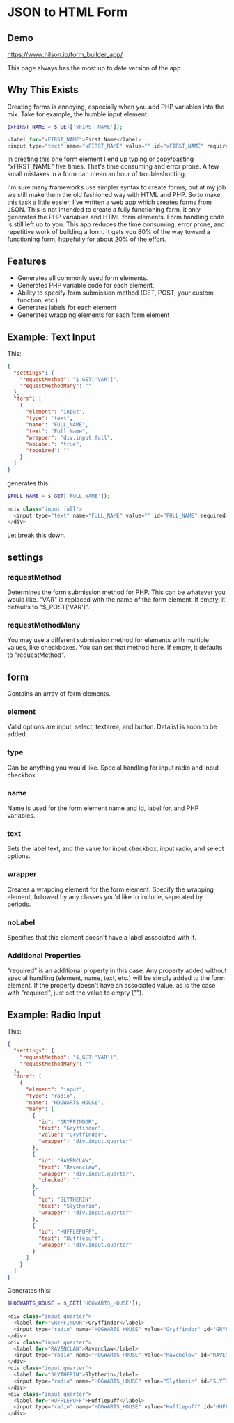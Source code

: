 # JSON to HTML Form

## Demo
https://www.hilson.io/form_builder_app/

This page always has the most up to date version of the app.

## Why This Exists

Creating forms is annoying, especially when you add PHP variables into the mix. Take for example, the humble input element:
```PHP
$xFIRST_NAME = $_GET['xFIRST_NAME']);

<label for="xFIRST_NAME">First Name</label>
<input type="text" name="xFIRST_NAME" value="" id="xFIRST_NAME" required> 
```
In creating this one form element I end up typing or copy/pasting "xFIRST_NAME" five times. That's time consuming and error prone. A few small mistakes in a form can mean an hour of troubleshooting. 

I'm sure many frameworks use simpler syntax to create forms, but at my job we still make them the old fashioned way with HTML and PHP. So to make this task a little easier, I've written a web app which creates forms from JSON. This is not intended to create a fully functioning form, it only generates the PHP variables and HTML form elements. Form handling code is still left up to you. This app reduces the time consuming, error prone, and repetitive work of building a form. It gets you 80% of the way toward a functioning form, hopefully for about 20% of the effort.

## Features

- Generates all commonly used form elements.
- Generates PHP variable code for each element.
- Ability to specify form submission method (GET, POST, your custom function, etc.)
- Generates labels for each element
- Generates wrapping elements for each form element

## Example: Text Input

This:
```JSON
{
  "settings": {
    "requestMethod": "$_GET['VAR']",
    "requestMethodMany": ""
  },  
  "form": [
    {
      "element": "input",
      "type": "text",
      "name": "FULL_NAME",
      "text": "Full Name",
      "wrapper": "div.input.full",
      "noLabel": "true",
      "required": ""
    }
  ]
}
```
generates this:
```PHP
$FULL_NAME = $_GET['FULL_NAME']);
 
<div class="input full">
  <input type="text" name="FULL_NAME" value="" id="FULL_NAME" required> 
</div> 
```
Let break this down. 

## settings

### requestMethod
Determines the form submission method for PHP. This can be whatever you would like. "VAR" is replaced with the name of the form element. If empty, it defaults to "$_POST['VAR']".

### requestMethodMany
You may use a different submission method for elements with multiple values, like checkboxes. You can set that method here. If empty, it defaults to "requestMethod".

## form
Contains an array of form elements.

### element
Valid options are input, select, textarea, and button. Datalist is soon to be added.

### type
Can be anything you would like. Special handling for input radio and input checkbox.

### name
Name is used for the form element name and id, label for, and PHP variables. 

### text
Sets the label text, and the value for input checkbox, input radio, and select options.

### wrapper
Creates a wrapping element for the form element. Specify the wrapping element, followed by any classes you'd like to include, seperated by periods.

### noLabel
Specifies that this element doesn't have a label associated with it.

### Additional Properties
"required" is an additional property in this case. Any property added without special handling (element, name, text, etc.) will be simply added to the form element. If the property doesn't have an associated value, as is the case with "required", just set the value to empty ("").

## Example: Radio Input
This:
```JSON
{
  "settings": {
    "requestMethod": "$_GET['VAR']",
    "requestMethodMany": ""
  },
  "form": [
    {
      "element": "input",
      "type": "radio",
      "name": "HOGWARTS_HOUSE",
      "many": [
        {
          "id": "GRYFFINDOR",
          "text": "Gryffindor",
          "value": "Gryffindor",
          "wrapper": "div.input.quarter"
        },
        {
          "id": "RAVENCLAW",
          "text": "Ravenclaw",
          "wrapper": "div.input.quarter",
          "checked": ""
        },
        {
          "id": "SLYTHERIN",
          "text": "Slytherin",
          "wrapper": "div.input.quarter"
        },
        {
          "id": "HUFFLEPUFF",
          "text": "Hufflepuff",
          "wrapper": "div.input.quarter"
        }
      ]
    }
  ]
}
```
Generates this:
```PHP
$HOGWARTS_HOUSE = $_GET['HOGWARTS_HOUSE']);
 
<div class="input quarter">
  <label for="GRYFFINDOR">Gryffindor</label>
  <input type="radio" name="HOGWARTS_HOUSE" value="Gryffindor" id="GRYFFINDOR"> 
</div> 
<div class="input quarter">
  <label for="RAVENCLAW">Ravenclaw</label>
  <input type="radio" name="HOGWARTS_HOUSE" value="Ravenclaw" id="RAVENCLAW" checked> 
</div> 
<div class="input quarter">
  <label for="SLYTHERIN">Slytherin</label>
  <input type="radio" name="HOGWARTS_HOUSE" value="Slytherin" id="SLYTHERIN"> 
</div> 
<div class="input quarter">
  <label for="HUFFLEPUFF">Hufflepuff</label>
  <input type="radio" name="HOGWARTS_HOUSE" value="Hufflepuff" id="HUFFLEPUFF"> 
</div> 
```
